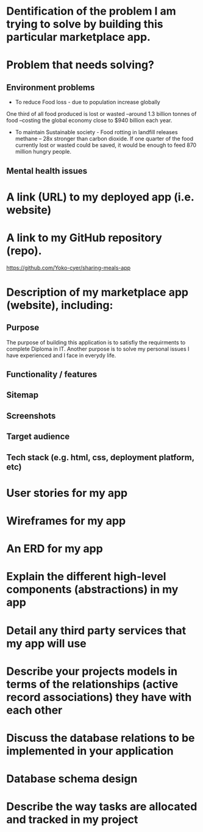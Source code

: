 # Dentification of the problem I am trying to solve by building this particular marketplace app.


# Problem that needs solving?
## Environment problems 
- To reduce Food loss - due to population increase globally

One third of all food produced is lost or wasted –around 1.3 billion tonnes of food –costing the global economy close to $940 billion each year.
- To maintain Sustainable society - Food rotting in landfill releases methane – 28x stronger than carbon dioxide. If one quarter of the food currently lost or wasted could be saved, it would be enough to feed 870 million hungry people.

## Mental health issues 

# A link (URL) to my deployed app (i.e. website)

# A link to my GitHub repository (repo).

https://github.com/Yoko-cyer/sharing-meals-app

# Description of my marketplace app (website), including:

## Purpose

The purpose of building this application is to satisfiy the requirments to complete Diploma in IT. 
Another purpose is to solve my personal issues I have experienced and I face in everydy life. 

## Functionality / features
## Sitemap
## Screenshots
## Target audience
## Tech stack (e.g. html, css, deployment platform, etc)

# User stories for my app

# Wireframes for my app

# An ERD for my app

# Explain the different high-level components (abstractions) in my app

# Detail any third party services that my app will use

# Describe your projects models in terms of the relationships (active record associations) they have with each other

# Discuss the database relations to be implemented in your application

# Database schema design

# Describe the way tasks are allocated and tracked in my project
